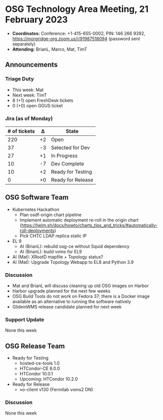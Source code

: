 # OSG Technology Area Meeting, 21 February 2023

-   **Coordinates:** Conference: +1-415-655-0002, PIN: 146 266 9392,
    <https://morgridge-org.zoom.us/j/91987518094> (password sent separately)
-   **Attending:** BrianL, Marco, Mat, TimT

## Announcements

### Triage Duty

-   This week: Mat
-   Next week: TimT
-   8 (+1) open FreshDesk tickets
-   0 (+0) open GGUS ticket

### Jira (as of Monday)

| # of tickets | &Delta; | State             |
|--------------|---------|-------------------|
| 220          | +2      | Open              |
| 37           | -3      | Selected for Dev  |
| 27           | +1      | In Progress       |
| 10           | -7      | Dev Complete      |
| 10           | +2      | Ready for Testing |
| 0            | +0      | Ready for Release |

## OSG Software Team

-   Kubernetes Hackathon
    -   Plan osdf-origin chart pipeline
    -   Implement automatic deployment re-roll in the origin chart
        (https://helm.sh/docs/howto/charts_tips_and_tricks/#automatically-roll-deployments)
    -   Pick CHTC LDAP replica static IP
-   EL 9
    -   AI (BrianL): rebuild osg-ce without Squid dependency
    -   AI (BrianL): build voms for EL9
-   AI (Mat): XRootD mapfile + Topology status?
-   AI (Mat): Upgrade Topology Webapp to EL8 and Python 3.9

### Discussion

-   Mat and BrianL will discuss cleaning up old OSG images on Harbor
-   Harbor upgrade planned for the next few weeks
-   OSG Build Tools do not work on Fedora 37; there is a Docker image available as an alternative to running the software natively
-   GlideinWMS release candidate planned for next week

### Support Update

None this week

## OSG Release Team

-   Ready for Testing
    -   hosted-ce-tools 1.0
    -   HTCondor-CE 6.0.0
    -   HTCondor 10.0.1
    -   Upcoming: HTCondor 10.2.0
-   Ready for Release
    -   vo-client v130 (Fermilab voms2 DN)

### Discussion

None this week

